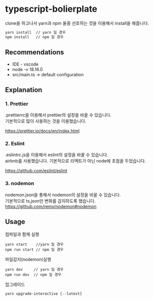 ﻿# typescript-bolierplate


clone을 하고나서 yarn과 npm 둘중 선호하는 것을 이용해서 install을 해줍니다.

```bash
yarn install  // yarn 일 경우
npm install   // npm 일 경우
```

## Recommendations
- IDE - vscode
- node -v 18.16.0
- src/main.ts  -> default configuration

## Explanation

### 1. Prettier
.prettierrc을 이용해서 prettier의 설정을 바꿀 수 있습니다.<br>
기본적으로 많이 사용하는 것을 이용했습니다.<br>

https://prettier.io/docs/en/index.html<br>


### 2. Eslint
.eslintrc.js을 이용해서 eslint의 설정을 바꿀 수 있습니다.<br>
airbnb를 사용했습니다. 기본적으로 리액트가 아닌 node에 초점을 두었습니다.

https://github.com/eslint/eslint

### 3. nodemon
nodemon.json을 통해서 nodemon의 설정을 바꿀 수 있습니다.<br>
기본적으로 ts,json만 변화를 감지하도록 했습니다.
https://github.com/remy/nodemon#nodemon

## Usage

컴파일과 함께 실행
```
yarn start    //yarn 일 경우
npm run start // npm 일 경우
```

파일감지(nodemon)실행
```
yarn dev     // yarn 일 경우
npm run dev  // npm 일 경우
```

업그레이드
```
yarn upgrade-interactive [--latest]
```
